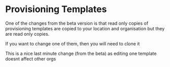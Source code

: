 # Provisioning Templates

One of the changes from the beta version is that read only copies of provisioning templates are copied to your location and organisation but they are read only copies.

If you want to change one of them, then you will need to clone it

This is a nice last minute change (from the beta) as editing one template doesnt affect other orgs
